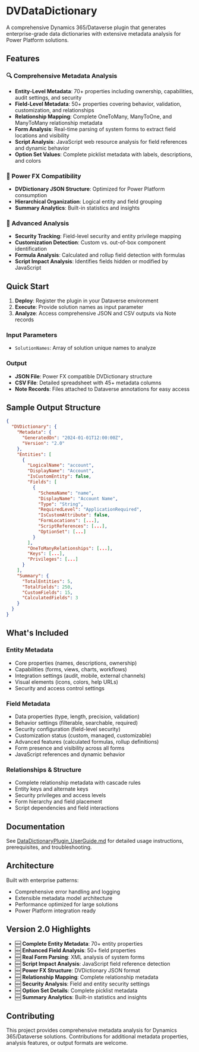 # DVDataDictionary

A comprehensive Dynamics 365/Dataverse plugin that generates enterprise-grade data dictionaries with extensive metadata analysis for Power Platform solutions.

## Features

### 🔍 Comprehensive Metadata Analysis
- **Entity-Level Metadata**: 70+ properties including ownership, capabilities, audit settings, and security
- **Field-Level Metadata**: 50+ properties covering behavior, validation, customization, and relationships
- **Relationship Mapping**: Complete OneToMany, ManyToOne, and ManyToMany relationship metadata
- **Form Analysis**: Real-time parsing of system forms to extract field locations and visibility
- **Script Analysis**: JavaScript web resource analysis for field references and dynamic behavior
- **Option Set Values**: Complete picklist metadata with labels, descriptions, and colors

### 🚀 Power FX Compatibility
- **DVDictionary JSON Structure**: Optimized for Power Platform consumption
- **Hierarchical Organization**: Logical entity and field grouping
- **Summary Analytics**: Built-in statistics and insights

### 🔧 Advanced Analysis
- **Security Tracking**: Field-level security and entity privilege mapping
- **Customization Detection**: Custom vs. out-of-box component identification
- **Formula Analysis**: Calculated and rollup field detection with formulas
- **Script Impact Analysis**: Identifies fields hidden or modified by JavaScript

## Quick Start

1. **Deploy**: Register the plugin in your Dataverse environment
2. **Execute**: Provide solution names as input parameter
3. **Analyze**: Access comprehensive JSON and CSV outputs via Note records

### Input Parameters
- `SolutionNames`: Array of solution unique names to analyze

### Output
- **JSON File**: Power FX compatible DVDictionary structure
- **CSV File**: Detailed spreadsheet with 45+ metadata columns
- **Note Records**: Files attached to Dataverse annotations for easy access

## Sample Output Structure

```json
{
  "DVDictionary": {
    "Metadata": {
      "GeneratedOn": "2024-01-01T12:00:00Z",
      "Version": "2.0"
    },
    "Entities": [
      {
        "LogicalName": "account",
        "DisplayName": "Account",
        "IsCustomEntity": false,
        "Fields": [
          {
            "SchemaName": "name",
            "DisplayName": "Account Name",
            "Type": "String",
            "RequiredLevel": "ApplicationRequired",
            "IsCustomAttribute": false,
            "FormLocations": [...],
            "ScriptReferences": [...],
            "OptionSet": [...]
          }
        ],
        "OneToManyRelationships": [...],
        "Keys": [...],
        "Privileges": [...]
      }
    ],
    "Summary": {
      "TotalEntities": 5,
      "TotalFields": 250,
      "CustomFields": 15,
      "CalculatedFields": 3
    }
  }
}
```

## What's Included

### Entity Metadata
- Core properties (names, descriptions, ownership)
- Capabilities (forms, views, charts, workflows)
- Integration settings (audit, mobile, external channels)
- Visual elements (icons, colors, help URLs)
- Security and access control settings

### Field Metadata
- Data properties (type, length, precision, validation)
- Behavior settings (filterable, searchable, required)
- Security configuration (field-level security)
- Customization status (custom, managed, customizable)
- Advanced features (calculated formulas, rollup definitions)
- Form presence and visibility across all forms
- JavaScript references and dynamic behavior

### Relationships & Structure
- Complete relationship metadata with cascade rules
- Entity keys and alternate keys
- Security privileges and access levels
- Form hierarchy and field placement
- Script dependencies and field interactions

## Documentation

See [DataDictionaryPlugin_UserGuide.md](DataDictionary/DataDictionaryPlugin_UserGuide.md) for detailed usage instructions, prerequisites, and troubleshooting.

## Architecture

Built with enterprise patterns:
- Comprehensive error handling and logging
- Extensible metadata model architecture
- Performance optimized for large solutions
- Power Platform integration ready

## Version 2.0 Highlights

- 🆕 **Complete Entity Metadata**: 70+ entity properties
- 🆕 **Enhanced Field Analysis**: 50+ field properties  
- 🆕 **Real Form Parsing**: XML analysis of system forms
- 🆕 **Script Impact Analysis**: JavaScript field reference detection
- 🆕 **Power FX Structure**: DVDictionary JSON format
- 🆕 **Relationship Mapping**: Complete relationship metadata
- 🆕 **Security Analysis**: Field and entity security settings
- 🆕 **Option Set Details**: Complete picklist metadata
- 🆕 **Summary Analytics**: Built-in statistics and insights

## Contributing

This project provides comprehensive metadata analysis for Dynamics 365/Dataverse solutions. Contributions for additional metadata properties, analysis features, or output formats are welcome.